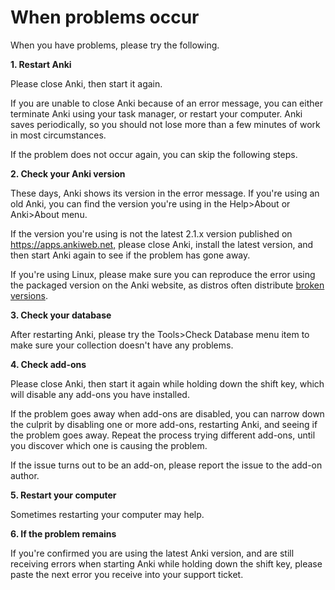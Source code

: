 # When problems occur

When you have problems, please try the following.

**1. Restart Anki**

Please close Anki, then start it again.

If you are unable to close Anki because of an error message, you can either terminate Anki using your task manager, or restart your computer. Anki saves periodically, so you should not lose more than a few minutes of work in most circumstances.

If the problem does not occur again, you can skip the following steps.

**2. Check your Anki version**

These days, Anki shows its version in the error message. If you're using an old Anki, you can find the version you're using in the Help>About or Anki>About menu.

If the version you're using is not the latest 2.1.x version published on <https://apps.ankiweb.net,> please close Anki, install the latest version, and then start Anki again to see if the problem has gone away.

If you're using Linux, please make sure you can reproduce the error using the packaged version on the Anki website, as distros often distribute [broken versions](https://anki.tenderapp.com/kb/anki-ecosystem/third-party-linux-packages-and-source-builds-are-not-supported).

**3. Check your database**

After restarting Anki, please try the Tools>Check Database menu item to make sure your collection doesn't have any problems.

**4. Check add-ons**

Please close Anki, then start it again while holding down the shift key, which will disable any add-ons you have installed.

If the problem goes away when add-ons are disabled, you can narrow down the culprit by disabling one or more add-ons, restarting Anki, and seeing if the problem goes away. Repeat the process trying different add-ons, until you discover which one is causing the problem.

If the issue turns out to be an add-on, please report the issue to the add-on author.

**5. Restart your computer**

Sometimes restarting your computer may help.

**6. If the problem remains**

If you're confirmed you are using the latest Anki version, and are still receiving errors when starting Anki while holding down the shift key, please paste the next error you receive into your support ticket.
